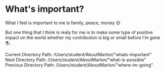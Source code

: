 # What's important? 
What I feel is important to me is family, peace, money 😌 

But one thing that I think is realy for me is to make some type of positive impact on the world whether my 
contribution is big or small before I'm gone 🌎.

Current Directory Path: /Users/student/AboutMarlon/"whats-important"
Next Directory Path: /Users/student/AboutMarlon/"what-is-possible"
Previous Directory Path: /Users/student/AboutMarlon/"where-im-going"


